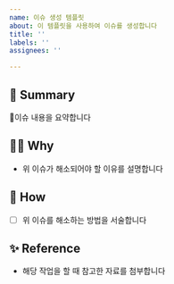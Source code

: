 ```yaml
---
name: 이슈 생성 템플릿
about: 이 템플릿을 사용하여 이슈를 생성합니다
title: ''
labels: ''
assignees: ''

---
```


## 📌 Summary
이슈 내용을 요약합니다

## 🤷‍♀️ Why
- 위 이슈가 해소되어야 할 이유를 설명합니다

## 📝 How
- [ ] 위 이슈를 해소하는 방법을 서술합니다

## ✨ Reference
- 해당 작업을 할 때 참고한 자료를 첨부합니다
